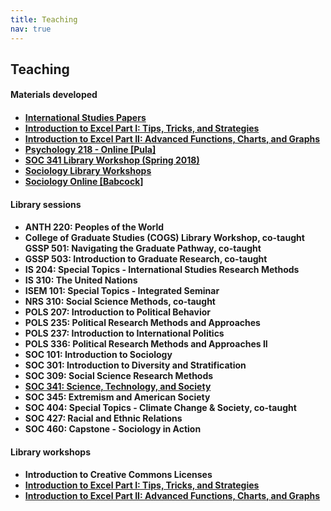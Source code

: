 ```yaml
---
title: Teaching
nav: true
---
```


## Teaching

<h4>Materials developed<h4> 
<ul>
  <li><a href="https://libguides.uidaho.edu/IntlStudiesPapers" target="_blank">International Studies Papers</a></li>
  <li><a href="https://jylisadoney.github.io/intro-excel-1/" target="_blank">Introduction to Excel Part I: Tips, Tricks, and Strategies</a></li>  
  <li><a href="https://jylisadoney.github.io/intro-excel-2/" target="_blank">Introduction to Excel Part II: Advanced Functions, Charts, and Graphs</a></li>
  <li><a href="https://libguides.uidaho.edu/psyc218-online" target="_blank">Psychology 218 - Online [Pula]</a></li>
  <li><a href="https://jylisadoney.github.io/soc-341" target="_blank">SOC 341 Library Workshop (Spring 2018)</a></li>
  <li><a href="https://jylisadoney.github.io/soc" target="_blank">Sociology Library Workshops</a></li>
  <li><a href="https://libguides.uidaho.edu/socbabcock" target="_blank">Sociology Online [Babcock]</a></li>
</ul>  

<h4>Library sessions<h4>
<ul>
  <li>ANTH 220: Peoples of the World</li>
  <li>College of Graduate Studies (COGS) Library Workshop, co-taught</li
  <li>GSSP 501: Navigating the Graduate Pathway, co-taught</li>
  <li>GSSP 503: Introduction to Graduate Research, co-taught</li>
  <li>IS 204: Special Topics - International Studies Research Methods </li>
  <li>IS 310: The United Nations</li>
  <li>ISEM 101: Special Topics - Integrated Seminar</li>
  <li>NRS 310: Social Science Methods, co-taught</li>
  <li>POLS 207: Introduction to Political Behavior</li>
  <li>POLS 235: Political Research Methods and Approaches</li>
  <li>POLS 237: Introduction to International Politics</li>
  <li>POLS 336: Political Research Methods and Approaches II</li>
  <li>SOC 101: Introduction to Sociology</li>
  <li>SOC 301: Introduction to Diversity and Stratification</li>
  <li>SOC 309: Social Science Research Methods</li>
  <li><a href="https://jylisadoney.github.io/soc-341" target="_blank">SOC 341: Science, Technology, and Society</a></li>
  <li>SOC 345: Extremism and American Society</li>
  <li>SOC 404: Special Topics - Climate Change & Society, co-taught</li>
  <li>SOC 427: Racial and Ethnic Relations</li>
  <li>SOC 460: Capstone - Sociology in Action</li>
</ul> 
  
<h4>Library workshops<h4>
<ul>
  <li>Introduction to Creative Commons Licenses</li>
  <li><a href="https://jylisadoney.github.io/intro-excel-1/" target="_blank">Introduction to Excel Part I: Tips, Tricks, and Strategies</a></li>
  <li><a href="https://jylisadoney.github.io/intro-excel-2/" target="_blank">Introduction to Excel Part II: Advanced Functions, Charts, and Graphs</a></li>
</ul>

